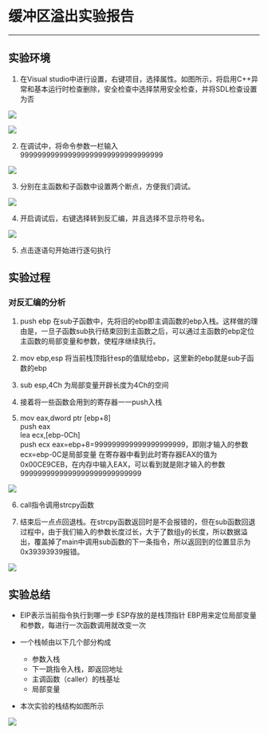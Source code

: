 # 缓冲区溢出实验报告
---

## 实验环境

1. 在Visual studio中进行设置，右键项目，选择属性。如图所示，将启用C++异常和基本运行时检查删除，安全检查中选择禁用安全检查，并将SDL检查设置为否

![ ](images/属性设置1.png)

![ ](images/属性设置3.png)

2. 在调试中，将命令参数一栏输入999999999999999999999999999999999

![ ](images/属性设置2.png)

3. 分别在主函数和子函数中设置两个断点，方便我们调试。

![ ](images/断点.png)

4. 开启调试后，右键选择转到反汇编，并且选择不显示符号名。

![ ](images/反汇编.png)

5. 点击逐语句开始进行逐句执行

## 实验过程

### 对反汇编的分析

1. push ebp
在sub子函数中，先将旧的ebp即主调函数的ebp入栈。这样做的理由是，一旦子函数sub执行结束回到主函数之后，可以通过主函数的ebp定位主函数的局部变量和参数，使程序继续执行。

2. mov ebp,esp
将当前栈顶指针esp的值赋给ebp，这里新的ebp就是sub子函数的ebp

3. sub esp,4Ch
为局部变量开辟长度为4Ch的空间

4. 接着将一些函数会用到的寄存器一一push入栈

5. mov         eax,dword ptr [ebp+8]  
   push        eax  
   lea         ecx,[ebp-0Ch]  
   push        ecx 
eax=ebp+8=999999999999999999999，即刚才输入的参数
ecx=ebp-0C是局部变量
在寄存器中看到此时寄存器EAX的值为0x00CE9CEB，在内存中输入EAX，可以看到就是刚才输入的参数9999999999999999999999999999

![ ](images/EAX.png)

6. call指令调用strcpy函数

7. 结束后一点点回退栈。在strcpy函数返回时是不会报错的，但在sub函数回退过程中，由于我们输入的参数长度过长，大于了数组y的长度，所以数据溢出，覆盖掉了main中调用sub函数的下一条指令，所以返回到的位置显示为0x39393939报错。

![ ](images/报错.png)

## 实验总结

* EIP表示当前指令执行到哪一步
ESP存放的是栈顶指针
EBP用来定位局部变量和参数，每进行一次函数调用就改变一次

* 一个栈帧由以下几个部分构成
  * 参数入栈
  * 下一跳指令入栈，即返回地址
  * 主调函数（caller）的栈基址
  * 局部变量

* 本次实验的栈结构如图所示

![ ](images/栈帧结构.png)